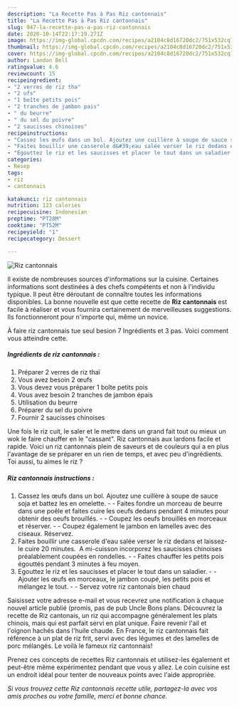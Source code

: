 ```yaml
---
description: "La Recette Pas à Pas Riz cantonnais"
title: "La Recette Pas à Pas Riz cantonnais"
slug: 947-la-recette-pas-a-pas-riz-cantonnais
date: 2020-10-14T22:17:19.271Z
image: https://img-global.cpcdn.com/recipes/a2104c8d16720dc2/751x532cq70/riz-cantonnais-photo-principale-de-la-recette.jpg
thumbnail: https://img-global.cpcdn.com/recipes/a2104c8d16720dc2/751x532cq70/riz-cantonnais-photo-principale-de-la-recette.jpg
cover: https://img-global.cpcdn.com/recipes/a2104c8d16720dc2/751x532cq70/riz-cantonnais-photo-principale-de-la-recette.jpg
author: Landon Bell
ratingvalue: 4.6
reviewcount: 15
recipeingredient:
- "2 verres de riz tha"
- "2 ufs"
- "1 boîte petits pois"
- "2 tranches de jambon pais"
- " du beurre"
- " du sel du poivre"
- "2 saucisses chinoises"
recipeinstructions:
- "Cassez les œufs dans un bol. Ajoutez une cuillère à soupe de sauce soja et battez les en omelette.  Faites fondre un morceau de beurre dans une poêle et faites cuire les oeufs dedans pendant 4 minutes pour obtenir des oeufs brouillés.  Coupez les oeufs brouillés en morceaux et réserver.  Coupez également le jambon en lamelles avec des ciseaux. Réservez."
- "Faites bouillir une casserole d&#39;eau salée verser le riz dedans et laissez-le cuire 20 minutes.  A mi-cuisson incorporez les saucisses chinoises préalablement coupées en rondelles.  Faites chauffer les petits pois égouttés pendant 3 minutes à feu moyen."
- "Egouttez le riz et les saucisses et placer le tout dans un saladier.  Ajouter les œufs en morceaux, le jambon coupé, les petits pois et mélangez le tout.  Servez votre riz cantonais bien chaud"
categories:
- Resep
tags:
- riz
- cantonnais

katakunci: riz cantonnais 
nutrition: 123 calories
recipecuisine: Indonesian
preptime: "PT28M"
cooktime: "PT52M"
recipeyield: "1"
recipecategory: Dessert

---
```



![Riz cantonnais](https://img-global.cpcdn.com/recipes/a2104c8d16720dc2/751x532cq70/riz-cantonnais-photo-principale-de-la-recette.jpg)

Il existe de nombreuses sources d'informations sur la cuisine. Certaines informations sont destinées à des chefs compétents et non à l'individu typique. Il peut être déroutant de connaître toutes les informations disponibles. La bonne nouvelle est que cette recette de <strong> Riz cantonnais </strong> est facile à réaliser et vous fournira certainement de merveilleuses suggestions. Ils fonctionneront pour n'importe qui, même un novice.

<!--inarticleads1-->

À faire riz cantonnais tue seul besion 7 Ingrédients et 3 pas. Voici comment vous atteindre cette.

##### Ingrédients de riz cantonnais :

1. Préparer 2 verres de riz thaï
1. Vous avez besoin 2 œufs
1. Vous devez vous préparer 1 boîte petits pois
1. Vous avez besoin 2 tranches de jambon épais
1. Utilisation  du beurre
1. Préparer  du sel du poivre
1. Fournir 2 saucisses chinoises


Une fois le riz cuit, le saler et le mettre dans un grand fait tout ou mieux un wok le faire chauffer en le &#34;cassant&#34;. Riz cantonnais aux lardons facile et rapide. Voici un riz cantonnais plein de saveurs et de couleurs qui a en plus l&#39;avantage de se préparer en un rien de temps, et avec peu d&#39;ingrédients. Toi aussi, tu aimes le riz ? 

<!--inarticleads2-->

##### Riz cantonnais instructions :

1. Cassez les œufs dans un bol. Ajoutez une cuillère à soupe de sauce soja et battez les en omelette. -  - Faites fondre un morceau de beurre dans une poêle et faites cuire les oeufs dedans pendant 4 minutes pour obtenir des oeufs brouillés. -  - Coupez les oeufs brouillés en morceaux et réserver. -  - Coupez également le jambon en lamelles avec des ciseaux. Réservez.
1. Faites bouillir une casserole d&#39;eau salée verser le riz dedans et laissez-le cuire 20 minutes.  A mi-cuisson incorporez les saucisses chinoises préalablement coupées en rondelles. -  - Faites chauffer les petits pois égouttés pendant 3 minutes à feu moyen.
1. Egouttez le riz et les saucisses et placer le tout dans un saladier. -  - Ajouter les œufs en morceaux, le jambon coupé, les petits pois et mélangez le tout. -  - Servez votre riz cantonais bien chaud


Saisissez votre adresse e-mail et vous recevrez une notification à chaque nouvel article publié (promis, pas de pub Uncle Bons plans. Découvrez la recette de Riz cantonais, un riz qui accompagne généralement les plats chinois, mais qui est parfait servi en plat unique. Faire revenir l&#39;ail et l&#39;oignon hachés dans l&#39;huile chaude. En France, le riz cantonnais fait référence à un plat de riz frit, servi avec des légumes et des lamelles de porc mélangés. Le voilà le fameux riz cantonnais! 

<!--inarticleads1-->

<p>
Prenez ces concepts de recettes Riz cantonnais et utilisez-les également et peut-être même expérimentez pendant que vous y allez. Le coin cuisine est un endroit idéal pour tenter de nouveaux points avec l'aide appropriée.
</p>

<p>
<i>Si vous trouvez cette Riz cantonnais recette utile, partagez-la avec vos amis proches ou votre famille, merci et bonne chance.</i>
</p>
